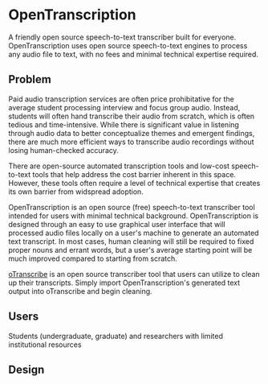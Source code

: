 # OpenTranscription

A friendly open source speech-to-text transcriber built for everyone. OpenTranscription uses open source speech-to-text engines to process any audio file to text, with no fees and minimal technical expertise required.

## Problem 

Paid audio transcription services are often price prohibitative for the average student processing interview and focus group audio. Instead, students will often hand transcribe their audio from scratch, which is often tedious and time-intensive. While there is significant value in listening through audio data to better conceptualize themes and emergent findings, there are much more efficient ways to transcribe audio recordings without losing human-checked accuracy.

There are open-source automated transcription tools and low-cost speech-to-text tools that help address the cost barrier inherent in this space. However, these tools often require a level of technical expertise that creates its own barrier from widspread adoption.

OpenTranscription is an open source (free) speech-to-text transcriber tool intended for users with minimal technical background. OpenTranscription is designed through an easy to use graphical user interface that will processed audio files locally on a user's machine to generate an automated text transcript. In most cases, human cleaning will still be required to fixed proper nouns and errant words, but a user's average starting point will be much improved compared to starting from scratch. 

<a href="https://otranscribe.com" target=_blank>oTranscribe</a> is an open source transcriber tool that users can utilize to clean up their transcripts. Simply import OpenTranscription's generated text output into oTranscribe and begin cleaning.

## Users

Students (undergraduate, graduate) and researchers with limited institutional resources

## Design 

